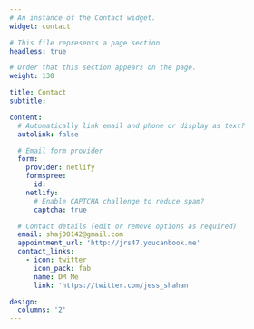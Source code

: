 ```yaml
---
# An instance of the Contact widget.
widget: contact

# This file represents a page section.
headless: true

# Order that this section appears on the page.
weight: 130

title: Contact
subtitle:

content:
  # Automatically link email and phone or display as text?
  autolink: false

  # Email form provider
  form:
    provider: netlify
    formspree:
      id:
    netlify:
      # Enable CAPTCHA challenge to reduce spam?
      captcha: true

  # Contact details (edit or remove options as required)
  email: shaj00142@gmail.com
  appointment_url: 'http://jrs47.youcanbook.me'
  contact_links:
    - icon: twitter
      icon_pack: fab
      name: DM Me
      link: 'https://twitter.com/jess_shahan'

design:
  columns: '2'
---
```

